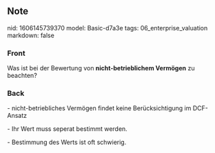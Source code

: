 ## Note
nid: 1606145739370
model: Basic-d7a3e
tags: 06_enterprise_valuation
markdown: false

### Front
<p>Was ist bei der Bewertung von <b>nicht-betrieblichem
Vermögen</b> zu beachten?

### Back
<p>- nicht-betriebliches Vermögen findet keine Berücksichtigung im DCF-Ansatz</p><p>- Ihr Wert muss seperat bestimmt werden.</p><p>- Bestimmung des Werts ist oft schwierig.</p>

